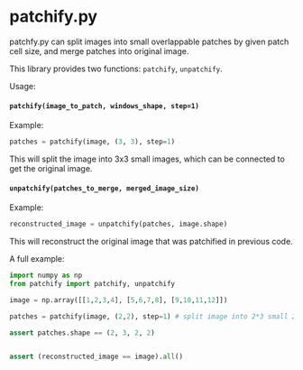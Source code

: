 # patchify.py


patchfy.py can split images into small overlappable patches by given patch cell size, and merge patches into original image.

This library provides two functions: `patchify`, `unpatchify`.

Usage:
#### `patchify(image_to_patch, windows_shape, step=1)`

Example:
```python
patches = patchify(image, (3, 3), step=1)
```
This will split the image into 3x3 small images, which can be connected to get the original image.


#### `unpatchify(patches_to_merge, merged_image_size)`

Example:
```python
reconstructed_image = unpatchify(patches, image.shape)
```
This will reconstruct the original image that was patchified in previous code. 

A full example:
```python
import numpy as np
from patchify import patchify, unpatchify

image = np.array([[1,2,3,4], [5,6,7,8], [9,10,11,12]])

patches = patchify(image, (2,2), step=1) # split image into 2*3 small 2*2 patches.

assert patches.shape == (2, 3, 2, 2)


assert (reconstructed_image == image).all()
```
